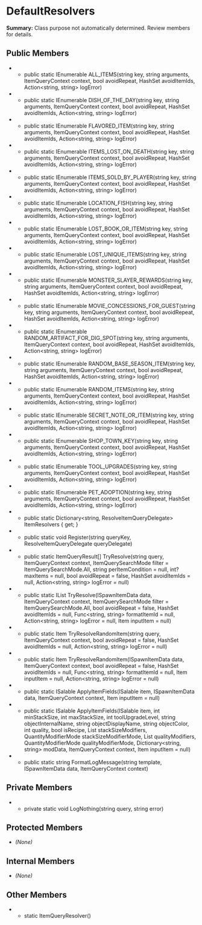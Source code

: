 # DefaultResolvers

**Summary:** Class purpose not automatically determined. Review members for details.

## Public Members
- - public static IEnumerable<ItemQueryResult> ALL_ITEMS(string key, string arguments, ItemQueryContext context, bool avoidRepeat, HashSet<string> avoidItemIds, Action<string, string> logError)
- - public static IEnumerable<ItemQueryResult> DISH_OF_THE_DAY(string key, string arguments, ItemQueryContext context, bool avoidRepeat, HashSet<string> avoidItemIds, Action<string, string> logError)
- - public static IEnumerable<ItemQueryResult> FLAVORED_ITEM(string key, string arguments, ItemQueryContext context, bool avoidRepeat, HashSet<string> avoidItemIds, Action<string, string> logError)
- - public static IEnumerable<ItemQueryResult> ITEMS_LOST_ON_DEATH(string key, string arguments, ItemQueryContext context, bool avoidRepeat, HashSet<string> avoidItemIds, Action<string, string> logError)
- - public static IEnumerable<ItemQueryResult> ITEMS_SOLD_BY_PLAYER(string key, string arguments, ItemQueryContext context, bool avoidRepeat, HashSet<string> avoidItemIds, Action<string, string> logError)
- - public static IEnumerable<ItemQueryResult> LOCATION_FISH(string key, string arguments, ItemQueryContext context, bool avoidRepeat, HashSet<string> avoidItemIds, Action<string, string> logError)
- - public static IEnumerable<ItemQueryResult> LOST_BOOK_OR_ITEM(string key, string arguments, ItemQueryContext context, bool avoidRepeat, HashSet<string> avoidItemIds, Action<string, string> logError)
- - public static IEnumerable<ItemQueryResult> LOST_UNIQUE_ITEMS(string key, string arguments, ItemQueryContext context, bool avoidRepeat, HashSet<string> avoidItemIds, Action<string, string> logError)
- - public static IEnumerable<ItemQueryResult> MONSTER_SLAYER_REWARDS(string key, string arguments, ItemQueryContext context, bool avoidRepeat, HashSet<string> avoidItemIds, Action<string, string> logError)
- - public static IEnumerable<ItemQueryResult> MOVIE_CONCESSIONS_FOR_GUEST(string key, string arguments, ItemQueryContext context, bool avoidRepeat, HashSet<string> avoidItemIds, Action<string, string> logError)
- - public static IEnumerable<ItemQueryResult> RANDOM_ARTIFACT_FOR_DIG_SPOT(string key, string arguments, ItemQueryContext context, bool avoidRepeat, HashSet<string> avoidItemIds, Action<string, string> logError)
- - public static IEnumerable<ItemQueryResult> RANDOM_BASE_SEASON_ITEM(string key, string arguments, ItemQueryContext context, bool avoidRepeat, HashSet<string> avoidItemIds, Action<string, string> logError)
- - public static IEnumerable<ItemQueryResult> RANDOM_ITEMS(string key, string arguments, ItemQueryContext context, bool avoidRepeat, HashSet<string> avoidItemIds, Action<string, string> logError)
- - public static IEnumerable<ItemQueryResult> SECRET_NOTE_OR_ITEM(string key, string arguments, ItemQueryContext context, bool avoidRepeat, HashSet<string> avoidItemIds, Action<string, string> logError)
- - public static IEnumerable<ItemQueryResult> SHOP_TOWN_KEY(string key, string arguments, ItemQueryContext context, bool avoidRepeat, HashSet<string> avoidItemIds, Action<string, string> logError)
- - public static IEnumerable<ItemQueryResult> TOOL_UPGRADES(string key, string arguments, ItemQueryContext context, bool avoidRepeat, HashSet<string> avoidItemIds, Action<string, string> logError)
- - public static IEnumerable<ItemQueryResult> PET_ADOPTION(string key, string arguments, ItemQueryContext context, bool avoidRepeat, HashSet<string> avoidItemIds, Action<string, string> logError)
- - public static Dictionary<string, ResolveItemQueryDelegate> ItemResolvers { get; }
- - public static void Register(string queryKey, ResolveItemQueryDelegate queryDelegate)
- - public static ItemQueryResult[] TryResolve(string query, ItemQueryContext context, ItemQuerySearchMode filter = ItemQuerySearchMode.All, string perItemCondition = null, int? maxItems = null, bool avoidRepeat = false, HashSet<string> avoidItemIds = null, Action<string, string> logError = null)
- - public static IList<ItemQueryResult> TryResolve(ISpawnItemData data, ItemQueryContext context, ItemQuerySearchMode filter = ItemQuerySearchMode.All, bool avoidRepeat = false, HashSet<string> avoidItemIds = null, Func<string, string> formatItemId = null, Action<string, string> logError = null, Item inputItem = null)
- - public static Item TryResolveRandomItem(string query, ItemQueryContext context, bool avoidRepeat = false, HashSet<string> avoidItemIds = null, Action<string, string> logError = null)
- - public static Item TryResolveRandomItem(ISpawnItemData data, ItemQueryContext context, bool avoidRepeat = false, HashSet<string> avoidItemIds = null, Func<string, string> formatItemId = null, Item inputItem = null, Action<string, string> logError = null)
- - public static ISalable ApplyItemFields(ISalable item, ISpawnItemData data, ItemQueryContext context, Item inputItem = null)
- - public static ISalable ApplyItemFields(ISalable item, int minStackSize, int maxStackSize, int toolUpgradeLevel, string objectInternalName, string objectDisplayName, string objectColor, int quality, bool isRecipe, List<QuantityModifier> stackSizeModifiers, QuantityModifierMode stackSizeModifierMode, List<QuantityModifier> qualityModifiers, QuantityModifierMode qualityModifierMode, Dictionary<string, string> modData, ItemQueryContext context, Item inputItem = null)
- - public static string FormatLogMessage(string template, ISpawnItemData data, ItemQueryContext context)

## Private Members
- - private static void LogNothing(string query, string error)

## Protected Members
- *(None)*

## Internal Members
- *(None)*

## Other Members
- - static ItemQueryResolver()
